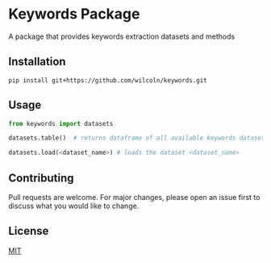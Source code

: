 # Keywords Package

A package that provides keywords extraction datasets and methods

## Installation
```
pip install git+https://github.com/wilcoln/keywords.git
```
## Usage

```python
from keywords import datasets

datasets.table()  # returns dataframe of all available keywords datasets

datasets.load(<dataset_name>) # loads the dataset <dataset_name>
```


## Contributing
Pull requests are welcome. For major changes, please open an issue first to discuss what you would like to change.

## License
[MIT](https://github.com/wilcoln/keywords/blob/master/LICENSE)
